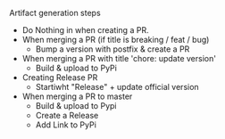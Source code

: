 Artifact generation steps

- Do Nothing in when creating a PR.
- When merging a PR (if title is breaking / feat / bug)
    - Bump a version with postfix & create a PR 
- When merging a PR with title 'chore: update version'
    - Build & upload to PyPi
- Creating Release PR
    - Startiwht "Release" + update official version
- When merging a PR to master
    - Build & upload to Pypi
    - Create a Release
    - Add Link to PyPi
